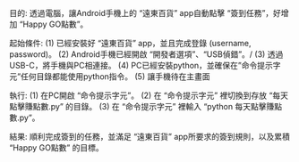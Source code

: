 目的: 
透過電腦，讓Android手機上的 “遠東百貨” app自動點擊 “簽到任務”，好增加 “Happy GO點數”。

起始條件:
(1) 已經安裝好 “遠東百貨” app，並且完成登錄 (username, password)。
(2) Android手機已經開啟 “開發者選項”、“USB偵錯”。/
(3) 透過USB-C，將手機與PC相連接。
(4) PC已經安裝python，並確保在”命令提示字元”任何目錄都能使用python指令。
(5) 讓手機待在主畫面

執行:
(1) 在PC開啟 “命令提示字元”。
(2) 在 “命令提示字元” 裡切換到存放 “每天點擊賺點數.py” 的目錄。
(3) 在 “命令提示字元” 裡輸入 “python 每天點擊賺點數.py”。

結果:
順利完成簽到的任務，並滿足 “遠東百貨” app所要求的簽到規則，以及累積 “Happy GO點數” 的目標。